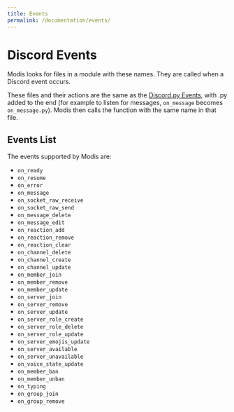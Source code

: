 ```yaml
---
title: Events
permalink: /documentation/events/
---
```

# Discord Events

Modis looks for files in a module with these names. They are called when a Discord event occurs.

These files and their actions are the same as the [Discord.py Events](https://discordpy.readthedocs.io/en/v0.16.7/api.html#event-reference), with .py added to the end (for example to listen for messages, `on_message` becomes `on_message.py`). Modis then calls the function with the same name in that file.

## Events List

The events supported by Modis are:

- `on_ready`
- `on_resume`
- `on_error`
- `on_message`
- `on_socket_raw_receive`
- `on_socket_raw_send`
- `on_message_delete`
- `on_message_edit`
- `on_reaction_add`
- `on_reaction_remove`
- `on_reaction_clear`
- `on_channel_delete`
- `on_channel_create`
- `on_channel_update`
- `on_member_join`
- `on_member_remove`
- `on_member_update`
- `on_server_join`
- `on_server_remove`
- `on_server_update`
- `on_server_role_create`
- `on_server_role_delete`
- `on_server_role_update`
- `on_server_emojis_update`
- `on_server_available`
- `on_server_unavailable`
- `on_voice_state_update`
- `on_member_ban`
- `on_member_unban`
- `on_typing`
- `on_group_join`
- `on_group_remove`
